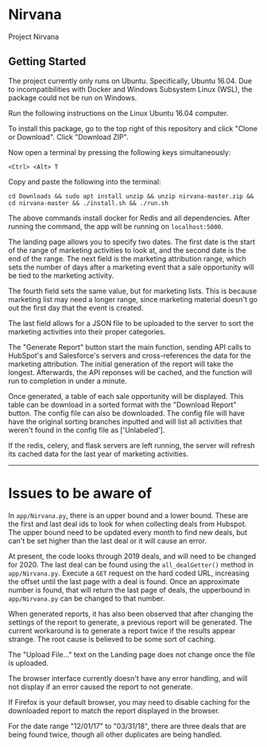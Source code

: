 # Nirvana

Project Nirvana

## Getting Started

The project currently only runs on Ubuntu. Specifically, Ubuntu 16.04. Due to incompatibilities with Docker and Windows Subsystem Linux (WSL), the package could not be run on Windows.

Run the following instructions on the Linux Ubuntu 16.04 computer.

To install this package, go to the top right of this repository and click "Clone or Download". Click "Download ZIP".

Now open a terminal by pressing the following keys simultaneously:

```
<Ctrl> <Alt> T
```

Copy and paste the following into the terminal:

```
cd Downloads && sudo apt install unzip && unzip nirvana-master.zip && cd nirvana-master && ./install.sh && ./run.sh
```

The above commands install docker for Redis and all dependencies. After running the command, the app will be running on `localhost:5000`.

The landing page allows you to specify two dates. The first date is the
start of the range of marketing activities to look at, and the second
date is the end of the range.
The next field is the marketing attribution range, which sets the number
of days after a marketing event that a sale opportunity will be tied to
the marketing activity.

The fourth field sets the same value, but for marketing lists. This is
because marketing list may need a longer range, since marketing material
doesn't go out the first day that the event is created.

The last field allows for a JSON file to be uploaded to the server to sort
the marketing activities into their proper categories.

The "Generate Report" button start the main function, sending API calls to
HubSpot's and Salesforce's servers and cross-references the data for
the marketing attribution. The initial generation of the report will take
the longest. Afterwards, the API reponses will be cached, and the function
will run to completion in under a minute.

Once generated, a table of each sale opportunity will be displayed. This
table can be download in a sorted format with the "Download Report"
button. The config file can also be downloaded. The config file will have
have the original sorting branches inputted and will list all activities
that weren't found in the config file as ['Unlabeled'].

If the redis, celery, and flask servers are left running, the server will
refresh its cached data for the last year of marketing activities.

---

# Issues to be aware of

In `app/Nirvana.py`, there is an upper bound and a lower bound. These are the first and last deal ids to look for when collecting deals from Hubspot. The upper bound need to be updated every month to find new deals, but can't be set higher than the last deal or it will cause an error.

At present, the code looks through 2019 deals, and will need to be changed for 2020. The last deal can be found using the `all_dealGetter()` method in `app/Nirvana.py`. Execute a `GET` request on the hard coded URL, increasing the offset until the last page with a deal is found. Once an approximate number is found, that will return the last page of deals, the upperbound in `app/Nirvana.py` can be changed to that number.

When generated reports, it has also been observed that after changing the settings of the report to generate, a previous report will be generated. The current workaround is to generate a report twice if the results appear strange. The root cause is believed to be some sort of caching.

The "Upload File..." text on the Landing page does not change once the file
is uploaded.

The browser interface currently doesn't have any error handling, and will
not display if an error caused the report to not generate.

If Firefox is your default browser, you may need to disable caching for the
downloaded report to match the report displayed in the browser.

For the date range "12/01/17" to "03/31/18", there are three deals that are
being found twice, though all other duplicates are being handled.

